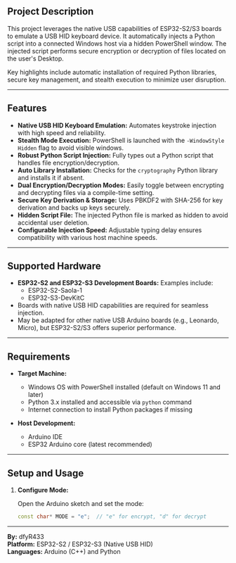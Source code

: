 ## Project Description

This project leverages the native USB capabilities of ESP32-S2/S3 boards to emulate a USB HID keyboard device. It automatically injects a Python script into a connected Windows host via a hidden PowerShell window. The injected script performs secure encryption or decryption of files located on the user's Desktop.

Key highlights include automatic installation of required Python libraries, secure key management, and stealth execution to minimize user disruption.

---

## Features

- **Native USB HID Keyboard Emulation:** Automates keystroke injection with high speed and reliability.
- **Stealth Mode Execution:** PowerShell is launched with the `-WindowStyle Hidden` flag to avoid visible windows.
- **Robust Python Script Injection:** Fully types out a Python script that handles file encryption/decryption.
- **Auto Library Installation:** Checks for the `cryptography` Python library and installs it if absent.
- **Dual Encryption/Decryption Modes:** Easily toggle between encrypting and decrypting files via a compile-time setting.
- **Secure Key Derivation & Storage:** Uses PBKDF2 with SHA-256 for key derivation and backs up keys securely.
- **Hidden Script File:** The injected Python file is marked as hidden to avoid accidental user deletion.
- **Configurable Injection Speed:** Adjustable typing delay ensures compatibility with various host machine speeds.

---

## Supported Hardware

- **ESP32-S2 and ESP32-S3 Development Boards:** Examples include:
  - ESP32-S2-Saola-1
  - ESP32-S3-DevKitC
- Boards with native USB HID capabilities are required for seamless injection.
- May be adapted for other native USB Arduino boards (e.g., Leonardo, Micro), but ESP32-S2/S3 offers superior performance.

---

## Requirements

- **Target Machine:**
  - Windows OS with PowerShell installed (default on Windows 11 and later)
  - Python 3.x installed and accessible via `python` command
  - Internet connection to install Python packages if missing

- **Host Development:**
  - Arduino IDE
  - ESP32 Arduino core (latest recommended)

---

## Setup and Usage

1. **Configure Mode:**
   

   Open the Arduino sketch and set the mode:

   ```cpp
   const char* MODE = "e";  // "e" for encrypt, "d" for decrypt

---

**By:** dfyR433  
**Platform:** ESP32-S2 / ESP32-S3 (Native USB HID)  
**Languages:** Arduino (C++) and Python
